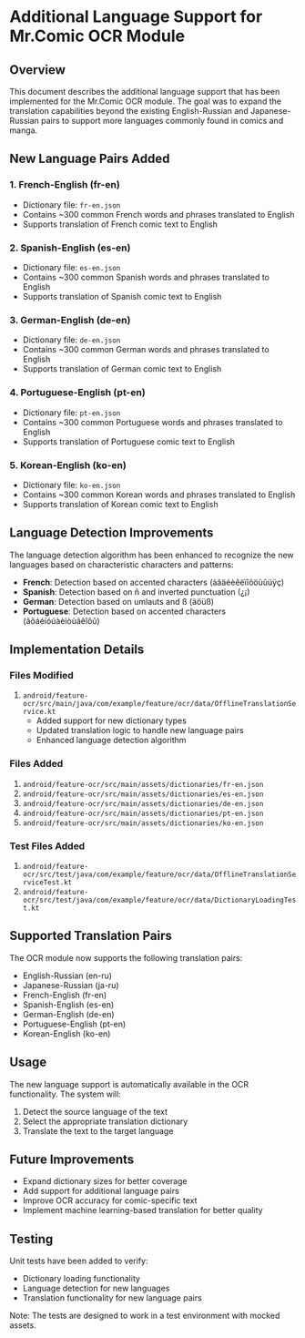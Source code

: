 # Additional Language Support for Mr.Comic OCR Module

## Overview
This document describes the additional language support that has been implemented for the Mr.Comic OCR module. The goal was to expand the translation capabilities beyond the existing English-Russian and Japanese-Russian pairs to support more languages commonly found in comics and manga.

## New Language Pairs Added

### 1. French-English (fr-en)
- Dictionary file: `fr-en.json`
- Contains ~300 common French words and phrases translated to English
- Supports translation of French comic text to English

### 2. Spanish-English (es-en)
- Dictionary file: `es-en.json`
- Contains ~300 common Spanish words and phrases translated to English
- Supports translation of Spanish comic text to English

### 3. German-English (de-en)
- Dictionary file: `de-en.json`
- Contains ~300 common German words and phrases translated to English
- Supports translation of German comic text to English

### 4. Portuguese-English (pt-en)
- Dictionary file: `pt-en.json`
- Contains ~300 common Portuguese words and phrases translated to English
- Supports translation of Portuguese comic text to English

### 5. Korean-English (ko-en)
- Dictionary file: `ko-en.json`
- Contains ~300 common Korean words and phrases translated to English
- Supports translation of Korean comic text to English

## Language Detection Improvements

The language detection algorithm has been enhanced to recognize the new languages based on characteristic characters and patterns:

- **French**: Detection based on accented characters (àâäéèêëïîôöùûüÿç)
- **Spanish**: Detection based on ñ and inverted punctuation (¿¡)
- **German**: Detection based on umlauts and ß (äöüß)
- **Portuguese**: Detection based on accented characters (ãõáéíóúàèìòùâêîôû)

## Implementation Details

### Files Modified
1. `android/feature-ocr/src/main/java/com/example/feature/ocr/data/OfflineTranslationService.kt`
   - Added support for new dictionary types
   - Updated translation logic to handle new language pairs
   - Enhanced language detection algorithm

### Files Added
1. `android/feature-ocr/src/main/assets/dictionaries/fr-en.json`
2. `android/feature-ocr/src/main/assets/dictionaries/es-en.json`
3. `android/feature-ocr/src/main/assets/dictionaries/de-en.json`
4. `android/feature-ocr/src/main/assets/dictionaries/pt-en.json`
5. `android/feature-ocr/src/main/assets/dictionaries/ko-en.json`

### Test Files Added
1. `android/feature-ocr/src/test/java/com/example/feature/ocr/data/OfflineTranslationServiceTest.kt`
2. `android/feature-ocr/src/test/java/com/example/feature/ocr/data/DictionaryLoadingTest.kt`

## Supported Translation Pairs
The OCR module now supports the following translation pairs:
- English-Russian (en-ru)
- Japanese-Russian (ja-ru)
- French-English (fr-en)
- Spanish-English (es-en)
- German-English (de-en)
- Portuguese-English (pt-en)
- Korean-English (ko-en)

## Usage
The new language support is automatically available in the OCR functionality. The system will:
1. Detect the source language of the text
2. Select the appropriate translation dictionary
3. Translate the text to the target language

## Future Improvements
- Expand dictionary sizes for better coverage
- Add support for additional language pairs
- Improve OCR accuracy for comic-specific text
- Implement machine learning-based translation for better quality

## Testing
Unit tests have been added to verify:
- Dictionary loading functionality
- Language detection for new languages
- Translation functionality for new language pairs

Note: The tests are designed to work in a test environment with mocked assets.